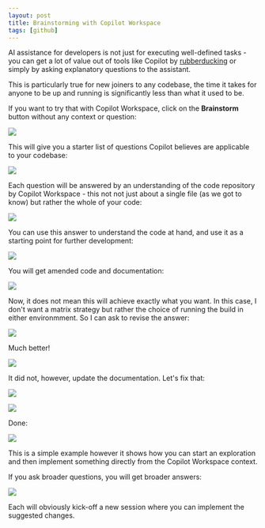 ```yaml
---
layout: post
title: Brainstorming with Copilot Workspace
tags: [github]
---
```

AI assistance for developers is not just for executing well-defined tasks - you can get a lot of value out of tools like Copilot by [rubberducking](https://rubberduckdebugging.com) or simply by asking explanatory questions to the assistant.  

This is particularly true for new joiners to any codebase, the time it takes for anyone to be up and running is significantly less than what it used to be.  

If you want to try that with Copilot Workspace, click on the **Brainstorm** button without any context or question:

![](/images/posts/2024-11-09-17-25-14.png)

This will give you a starter list of questions Copilot believes are applicable to your codebase:

![](/images/posts/2024-11-09-17-28-46.png)

Each question will be answered by an understanding of the code repository by Copilot Workspace - this not not just about a single file (as we got to know) but rather the whole of your code:

![](/images/posts/2024-11-09-17-32-00.png)

You can use this answer to understand the code at hand, and use it as a starting point for further development:

![](/images/posts/2024-11-09-17-36-42.png)

You will get amended code and documentation:

![](/images/posts/2024-11-09-18-03-31.png)

Now, it does not mean this will achieve exactly what you want. In this case, I don't want a matrix strategy but rather the choice of running the build in either environmment. So I can ask to revise the answer:

![](/images/posts/2024-11-09-18-05-33.png)

Much better!

![](/images/posts/2024-11-09-18-18-43.png)

It did not, however, update the documentation. Let's fix that:

![](/images/posts/2024-11-09-18-09-07.png)

![](/images/posts/2024-11-09-18-09-51.png)

Done:

![](/images/posts/2024-11-09-18-20-04.png)

This is a simple example however it shows how you can start an exploration and then implement something directly from the Copilot Workspace context.  

If you ask broader questions, you will get broader answers:

![](/images/posts/2024-11-09-18-25-19.png)

Each will obviously kick-off a new session where you can implement the suggested changes.

